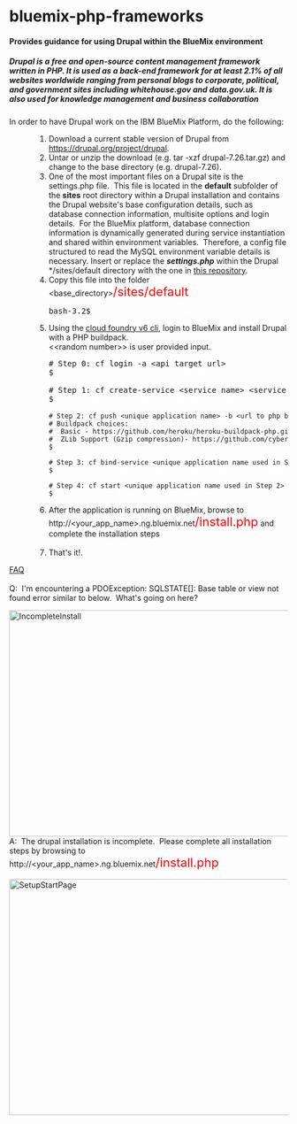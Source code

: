 bluemix-php-frameworks
======================

#### Provides guidance for using Drupal within the BlueMix environment

<h5>Drupal is a free and open-source content management framework written in PHP. It is used as a back-end framework for at least 2.1% of all websites worldwide ranging from personal blogs to corporate, political, and government sites including whitehouse.gov and data.gov.uk. It is also used for knowledge management and business collaboration</h5><p>In order to have Drupal work on the IBM BlueMix Platform, do the following:</p><ol><ol><ol><li>Download a current stable version of Drupal from <a href="https://drupal.org/project/drupal" title="Drupal Project Page">https://drupal.org/project/drupal</a>.</li><li>Untar or unzip the download (e.g. tar -xzf drupal-7.26.tar.gz) and change to the base directory (e.g. drupal-7.26).</li><li>One of the most important files on a Drupal site is the settings.php file.  This file is located in the <strong>default</strong> subfolder of the <strong>sites</strong> root directory within a Drupal installation and contains the Drupal website's base configuration details, such as database connection information, multisite options and login details.  For the BlueMix platform, database connection information is dynamically generated during service instantiation and shared within environment variables.  Therefore, a config file structured to read the MySQL environment variable details is necessary. Insert or replace the <b><i>settings.php</i></b> within the Drupal */sites/default directory with the one in <a href="https://github.com/ibmjstart/bluemix-php-frameworks/tree/master/drupal">this repository</a>.</li><li>Copy this file into the folder &lt;base_directory&gt;<span style="font-size: 22px; color: red;">/sites/default<br /></span><pre>bash-3.2$ <span style="color: #ffffff;">cp settings.php drupal-7.26/sites/default<br /></span></pre></li><li>Using the <a href="https://github.com/cloudfoundry/cli/releases/tag/v6.0.0" title="Link to the Cloud Foundry v6 cli github repository binaries">cloud foundry v6 cli</a>, login to BlueMix and install Drupal with a PHP buildpack.<br />&lt;&lt;random number&gt;&gt; is user provided input.<br /><pre># Step 0: cf login -a &lt;api target url&gt; <br />$ <span style="color: white;">cf login -a https://api.ng.bluemix.net</span> <br /><br /># Step 1: cf create-service &lt;service name&gt; &lt;service plan type&gt; &lt;unique service instance name&gt;<br />$ <span style="color: #ffffff;">cf create-service mysql 100 mysql-drupal-service</span><br /><br /><span style="font-size: 12px;"># Step 2: cf push &lt;unique application name&gt; -b &lt;url to php buildpack&gt; --no-manifest (No manifest.yml present) --no-start (Don't start application after push)<br /></span><span style="font-size: 12px;"># Buildpack choices:  <br /></span><span style="font-size: 12px;">#  Basic - https://github.com/heroku/heroku-buildpack-php.git<br /></span><span style="font-size: 12px;">#  ZLib Support (Gzip compression)- https://github.com/cyberdelia/heroku-buildpack-php.git<br /></span><span style="font-size: 12px;">$ <span style="color: #ffffff;">cf push mysql-drupal-&lt;&lt;random number&gt;&gt; -b https://github.com/heroku/heroku-buildpack-php.git --no-manifest --no-start</span><br /><br /></span><span style="font-size: 12px;"># Step 3: cf bind-service &lt;unique application name used in Step 2&gt; &lt;service instance name used in Step 1&gt;<br /></span><span style="font-size: 12px;">$ <span style="color: #ffffff;">cf bind-service mysql-drupal-&lt;&lt;random number&gt;&gt; mysql-drupal-service</span><br /><br /></span><span style="font-size: 12px;"># Step 4: cf start &lt;unique application name used in Step 2&gt; (Start application)<br /></span><span style="font-size: 12px;">$ <span style="color: #ffffff;">cf start mysql-drupal-&lt;&lt;random number&gt;&gt;</span><br /></span></pre></li><li>After the application is running on BlueMix, browse to http://&lt;your_app_name&gt;.ng.bluemix.net<span style="font-size: 22px; color: red;">/install.php</span> and complete the installation steps<br /><br /></li><li>That's it!.</li></ol></ol></ol><p><span style="text-decoration: underline;">FAQ<br /><br /></span>Q:  I'm encountering a PDOException: SQLSTATE[]: Base table or view not found error similar to below.  What's going on here?</p><p><a href="https://www.ibmdw.net/bluemix/wp-content/uploads/sites/20/2014/02/IncompleteInstall.png"></a><a href="https://www.ibmdw.net/bluemix/wp-content/uploads/sites/20/2014/02/IncompleteInstall.png"><img src="https://www.ibmdw.net/bluemix/wp-content/uploads/sites/20/2014/02/IncompleteInstall.png" alt="IncompleteInstall" width="830" height="409" class="aligncenter size-full wp-image-955" /></a><br />A:  The drupal installation is incomplete.  Please complete all installation steps by browsing to http://&lt;your_app_name&gt;.ng.bluemix.net<span style="font-size: 22px; color: red;">/install.php</span><br /><br /><a href="https://www.ibmdw.net/bluemix/wp-content/uploads/sites/20/2014/02/SetupStartPage.png"><img src="https://www.ibmdw.net/bluemix/wp-content/uploads/sites/20/2014/02/SetupStartPage.png" alt="SetupStartPage" width="563" height="427" class="aligncenter size-full wp-image-956" /></a></p>
